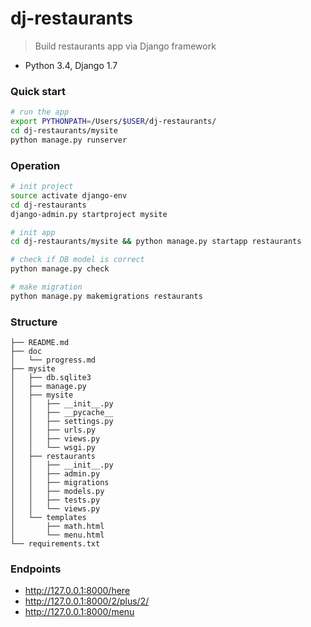 # dj-restaurants

> Build restaurants app via Django framework
- Python 3.4, Django 1.7

### Quick start
```bash
# run the app
export PYTHONPATH=/Users/$USER/dj-restaurants/
cd dj-restaurants/mysite
python manage.py runserver
```

### Operation
```bash
# init project
source activate django-env
cd dj-restaurants 
django-admin.py startproject mysite

# init app
cd dj-restaurants/mysite && python manage.py startapp restaurants

# check if DB model is correct
python manage.py check

# make migration
python manage.py makemigrations restaurants
```

### Structure
```
├── README.md
├── doc
│   └── progress.md
├── mysite
│   ├── db.sqlite3
│   ├── manage.py
│   ├── mysite
│   │   ├── __init__.py
│   │   ├── __pycache__
│   │   ├── settings.py
│   │   ├── urls.py
│   │   ├── views.py
│   │   └── wsgi.py
│   ├── restaurants
│   │   ├── __init__.py
│   │   ├── admin.py
│   │   ├── migrations
│   │   ├── models.py
│   │   ├── tests.py
│   │   └── views.py
│   └── templates
│       ├── math.html
│       └── menu.html
└── requirements.txt
```

### Endpoints
- http://127.0.0.1:8000/here
- http://127.0.0.1:8000/2/plus/2/
- http://127.0.0.1:8000/menu